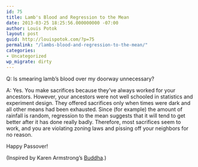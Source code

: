 ```yaml
---
id: 75
title: Lamb's Blood and Regression to the Mean
date: 2013-03-25 18:25:56.000000000 -07:00
author: Louis Potok
layout: post
guid: http://louispotok.com/?p=75
permalink: "/lambs-blood-and-regression-to-the-mean/"
categories:
- Uncategorized
wp_migrate: dirty
---
```

Q: Is smearing lamb&#8217;s blood over my doorway unnecessary?

A: Yes. You make sacrifices because they&#8217;ve always worked for your ancestors. However, your ancestors were not well schooled in statistics and experiment design. They offered sacrifices only when times were dark and all other means had been exhausted. Since (for example) the amount of rainfall is random, regression to the mean suggests that it will tend to get better after it has done really badly. Therefore, most sacrifices seem to work, and you are violating zoning laws and pissing off your neighbors for no reason.

Happy Passover!

(Inspired by Karen Armstrong&#8217;s [Buddha](http://www.amazon.com/Buddha-Karen-Armstrong/dp/0143034367).)
